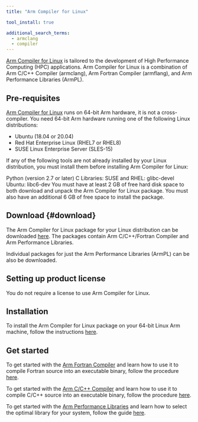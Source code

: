 ```yaml
---
title: "Arm Compiler for Linux"

tool_install: true

additional_search_terms:
  - armclang
  - compiler
---
```

[Arm Compiler for Linux](https://developer.arm.com/Tools%20and%20Software/Arm%20Compiler%20for%20Linux) is tailored to the development of High Performance Computing (HPC) applications. Arm Compiler for Linux is a combination of Arm C/C++ Compiler (armclang), Arm Fortran Compiler (armflang), and Arm Performance Libraries (ArmPL).

## Pre-requisites
[Arm Compiler for Linux](https://developer.arm.com/Tools%20and%20Software/Arm%20Compiler%20for%20Linux) runs on 64-bit Arm hardware, it is not a cross-compiler.
You need 64-bit Arm hardware running one of the following Linux distributions:
  * Ubuntu (18.04 or 20.04)
  * Red Hat Enterprise Linux (RHEL7 or RHEL8) 
  * SUSE Linux Enterprise Server (SLES-15)

If any of the following tools are not already installed by your Linux distribution, you must install them before installing Arm Compiler for Linux:

Python (version 2.7 or later)
C Libraries:
  SUSE and RHEL: glibc-devel
  Ubuntu: libc6-dev
You must have at least 2 GB of free hard disk space to both download and unpack the Arm Compiler for Linux package. You must also have an additional 6 GB of free space to install the package.

## Download  {#download}

The Arm Compiler for Linux package for your Linux distribution can be downloaded [here](https://developer.arm.com/downloads/-/arm-compiler-for-linux).
The packages contain Arm C/C++/Fortran Compiler and Arm Performance Libraries.

Individual packages for just the Arm Performance Libraries (ArmPL) can be also be downloaded.

## Setting up product license

You do not require a license to use Arm Compiler for Linux.

## Installation

To install the Arm Compiler for Linux package on your 64-bit Linux Arm machine, follow the instructions [here](https://developer.arm.com/documentation/102621/0100/Install?lang=en).

## Get started

To get started with the [Arm Fortran Compiler](https://developer.arm.com/Tools%20and%20Software/Arm%20Fortran%20Compiler) and learn how to use it to compile Fortran source into an executable binary, follow the procedure [here](https://developer.arm.com/documentation/101380/2202/Get-started/Get-started-with-Arm-Fortran-Compiler).

To get started with the [Arm C/C++ Compiler](https://www.arm.com/products/development-tools/server-and-hpc/allinea-studio/cpp-compiler#:~:text=Arm%20C%2FC%2B%2B%20Compiler%20provides,C%2B%2B%2014%20and%20prior%20standards.&text=Our%20commercial%20compiler%20is%20based,by%20Arm%20for%20our%20architecture) and learn how to use it to compile C/C++ source into an executable binary, follow the procedure [here](https://developer.arm.com/documentation/101458/2202/Get-started/Get-started-with-Arm-C-C---Compiler).

To get started with the [Arm Performance Libraries](https://developer.arm.com/Tools%20and%20Software/Arm%20Performance%20Libraries) and learn how to select the optimal library for your system, follow the guide [here](https://developer.arm.com/documentation/102574/0100).
